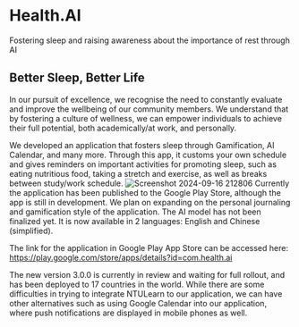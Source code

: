 # Health.AI

Fostering sleep and raising awareness about the importance of rest through AI

## Better Sleep, Better Life

In our pursuit of excellence, we recognise the need to constantly evaluate and improve the wellbeing of our community members. We understand that by fostering a culture of wellness, we can empower individuals to achieve their full potential, both academically/at work, and personally. 

We developed an application that fosters sleep through Gamification, AI Calendar, and many more. Through this app, it customs your own schedule and gives reminders on important activities for promoting sleep, such as eating nutritious food, taking a stretch and exercise, as well as breaks between study/work schedule.
![Screenshot 2024-09-16 212806](https://github.com/user-attachments/assets/20fa449b-db5d-4c52-99c3-ffaf9d4c385c)
Currently the application has been published to the Google Play Store, although the app is still in development. We plan on expanding on the personal journaling and gamification style of the application. The AI model has not been finalized yet. It is now available in 2 languages: English and Chinese (simplified).

The link for the application in Google Play App Store can be accessed here: https://play.google.com/store/apps/details?id=com.health.ai 

The new version 3.0.0 is currently in review and waiting for full rollout, and has been deployed to 17 countries in the world. While there are some difficulties in trying to integrate NTULearn to our application, we can have other alternatives such as using Google Calendar into our application, where push notifications are displayed in mobile phones as well.

